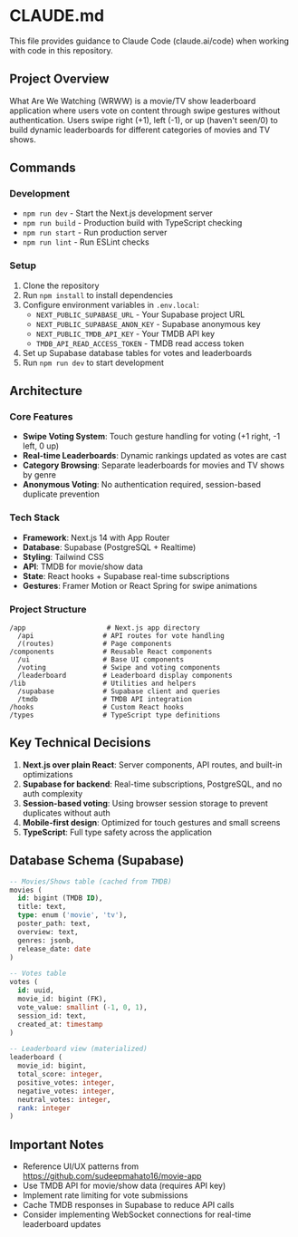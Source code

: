 # CLAUDE.md

This file provides guidance to Claude Code (claude.ai/code) when working with code in this repository.

## Project Overview

What Are We Watching (WRWW) is a movie/TV show leaderboard application where users vote on content through swipe gestures without authentication. Users swipe right (+1), left (-1), or up (haven't seen/0) to build dynamic leaderboards for different categories of movies and TV shows.

## Commands

### Development
- `npm run dev` - Start the Next.js development server
- `npm run build` - Production build with TypeScript checking
- `npm run start` - Run production server
- `npm run lint` - Run ESLint checks

### Setup
1. Clone the repository
2. Run `npm install` to install dependencies
3. Configure environment variables in `.env.local`:
   - `NEXT_PUBLIC_SUPABASE_URL` - Your Supabase project URL
   - `NEXT_PUBLIC_SUPABASE_ANON_KEY` - Supabase anonymous key
   - `NEXT_PUBLIC_TMDB_API_KEY` - Your TMDB API key
   - `TMDB_API_READ_ACCESS_TOKEN` - TMDB read access token
4. Set up Supabase database tables for votes and leaderboards
5. Run `npm run dev` to start development

## Architecture

### Core Features
- **Swipe Voting System**: Touch gesture handling for voting (+1 right, -1 left, 0 up)
- **Real-time Leaderboards**: Dynamic rankings updated as votes are cast
- **Category Browsing**: Separate leaderboards for movies and TV shows by genre
- **Anonymous Voting**: No authentication required, session-based duplicate prevention

### Tech Stack
- **Framework**: Next.js 14 with App Router
- **Database**: Supabase (PostgreSQL + Realtime)
- **Styling**: Tailwind CSS
- **API**: TMDB for movie/show data
- **State**: React hooks + Supabase real-time subscriptions
- **Gestures**: Framer Motion or React Spring for swipe animations

### Project Structure
```
/app                    # Next.js app directory
  /api                 # API routes for vote handling
  /(routes)            # Page components
/components            # Reusable React components
  /ui                  # Base UI components
  /voting              # Swipe and voting components
  /leaderboard         # Leaderboard display components
/lib                   # Utilities and helpers
  /supabase            # Supabase client and queries
  /tmdb                # TMDB API integration
/hooks                 # Custom React hooks
/types                 # TypeScript type definitions
```

## Key Technical Decisions

1. **Next.js over plain React**: Server components, API routes, and built-in optimizations
2. **Supabase for backend**: Real-time subscriptions, PostgreSQL, and no auth complexity
3. **Session-based voting**: Using browser session storage to prevent duplicates without auth
4. **Mobile-first design**: Optimized for touch gestures and small screens
5. **TypeScript**: Full type safety across the application

## Database Schema (Supabase)

```sql
-- Movies/Shows table (cached from TMDB)
movies (
  id: bigint (TMDB ID),
  title: text,
  type: enum ('movie', 'tv'),
  poster_path: text,
  overview: text,
  genres: jsonb,
  release_date: date
)

-- Votes table
votes (
  id: uuid,
  movie_id: bigint (FK),
  vote_value: smallint (-1, 0, 1),
  session_id: text,
  created_at: timestamp
)

-- Leaderboard view (materialized)
leaderboard (
  movie_id: bigint,
  total_score: integer,
  positive_votes: integer,
  negative_votes: integer,
  neutral_votes: integer,
  rank: integer
)
```

## Important Notes

- Reference UI/UX patterns from https://github.com/sudeepmahato16/movie-app
- Use TMDB API for movie/show data (requires API key)
- Implement rate limiting for vote submissions
- Cache TMDB responses in Supabase to reduce API calls
- Consider implementing WebSocket connections for real-time leaderboard updates